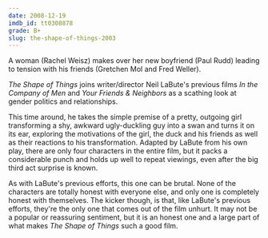 ```yaml
---
date: 2008-12-19
imdb_id: tt0308878
grade: B+
slug: the-shape-of-things-2003
---
```


A woman (Rachel Weisz) makes over her new boyfriend (Paul Rudd) leading to tension with his friends (Gretchen Mol and Fred Weller).

_The Shape of Things_ joins writer/director Neil LaBute's previous films <span data-imdb-id="tt0119361">_In the Company of Men_</span> and <span data-imdb-id="tt0119517">_Your Friends & Neighbors_</span> as a scathing look at gender politics and relationships.

This time around, he takes the simple premise of a pretty, outgoing girl transforming a shy, awkward ugly-duckling guy into a swan and turns it on its ear, exploring the motivations of the girl, the duck and his friends as well as their reactions to his transformation. Adapted by LaBute from his own play, there are only four characters in the entire film, but it packs a considerable punch and holds up well to repeat viewings, even after the big third act surprise is known.

As with LaBute's previous efforts, this one can be brutal. None of the characters are totally honest with everyone else, and only one is completely honest with themselves. The kicker though, is that, like LaBute's previous efforts, they're the only one that comes out of the film unhurt. It may not be a popular or reassuring sentiment, but it is an honest one and a large part of what makes _The Shape of Things_ such a good film.
